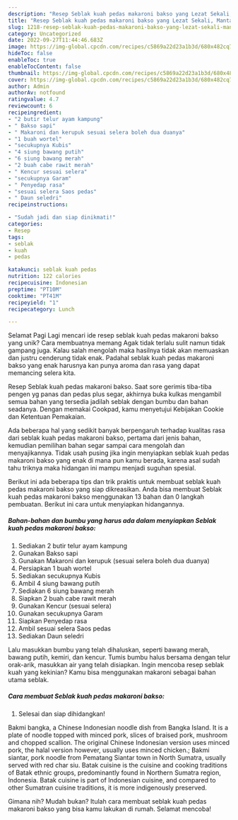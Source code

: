 ```yaml
---
description: "Resep Seblak kuah pedas makaroni bakso yang Lezat Sekali, Mantap"
title: "Resep Seblak kuah pedas makaroni bakso yang Lezat Sekali, Mantap"
slug: 1218-resep-seblak-kuah-pedas-makaroni-bakso-yang-lezat-sekali-mantap
category: Uncategorized
date: 2022-09-27T11:44:46.683Z
image: https://img-global.cpcdn.com/recipes/c5869a22d23a1b3d/680x482cq70/seblak-kuah-pedas-makaroni-bakso-foto-resep-utama.jpg
hideToc: false
enableToc: true
enableTocContent: false
thumbnail: https://img-global.cpcdn.com/recipes/c5869a22d23a1b3d/680x482cq70/seblak-kuah-pedas-makaroni-bakso-foto-resep-utama.jpg
cover: https://img-global.cpcdn.com/recipes/c5869a22d23a1b3d/680x482cq70/seblak-kuah-pedas-makaroni-bakso-foto-resep-utama.jpg
author: Admin
authorAv: notfound
ratingvalue: 4.7
reviewcount: 6
recipeingredient:
- "2 butir telur ayam kampung"
- " Bakso sapi"
- " Makaroni dan kerupuk sesuai selera boleh dua duanya"
- "1 buah wortel"
- "secukupnya Kubis"
- "4 siung bawang putih"
- "6 siung bawang merah"
- "2 buah cabe rawit merah"
- " Kencur sesuai selera"
- "secukupnya Garam"
- " Penyedap rasa"
- "sesuai selera Saos pedas"
- " Daun seledri"
recipeinstructions:

- "Sudah jadi dan siap dinikmati!"
categories:
- Resep
tags:
- seblak
- kuah
- pedas

katakunci: seblak kuah pedas 
nutrition: 122 calories
recipecuisine: Indonesian
preptime: "PT10M"
cooktime: "PT41M"
recipeyield: "1"
recipecategory: Lunch

---
```



Selamat Pagi Lagi mencari ide resep seblak kuah pedas makaroni bakso yang unik? Cara membuatnya memang Agak tidak terlalu sulit namun tidak gampang juga. Kalau salah mengolah maka hasilnya tidak akan memuaskan dan justru cenderung tidak enak. Padahal seblak kuah pedas makaroni bakso yang enak harusnya kan punya aroma dan rasa yang dapat memancing selera kita.


Resep Seblak kuah pedas makaroni bakso. Saat sore gerimis tiba-tiba pengen yg panas dan pedas plus segar, akhirnya buka kulkas mengambil semua bahan yang tersedia jadilah seblak dengan bumbu dan bahan seadanya. Dengan memakai Cookpad, kamu menyetujui Kebijakan Cookie dan Ketentuan Pemakaian.

Ada beberapa hal yang sedikit banyak berpengaruh terhadap kualitas rasa dari seblak kuah pedas makaroni bakso, pertama dari jenis bahan, kemudian pemilihan bahan segar sampai cara mengolah dan menyajikannya. Tidak usah pusing jika ingin menyiapkan seblak kuah pedas makaroni bakso yang enak di mana pun kamu berada, karena asal sudah tahu triknya maka hidangan ini mampu menjadi suguhan spesial.


Berikut ini ada beberapa tips dan trik praktis untuk membuat seblak kuah pedas makaroni bakso yang siap dikreasikan. Anda bisa membuat Seblak kuah pedas makaroni bakso menggunakan 13 bahan dan 0 langkah pembuatan. Berikut ini cara untuk menyiapkan hidangannya.

<!--inarticleads1-->

##### Bahan-bahan dan bumbu yang harus ada dalam menyiapkan Seblak kuah pedas makaroni bakso:

1. Sediakan 2 butir telur ayam kampung
1. Gunakan  Bakso sapi
1. Gunakan  Makaroni dan kerupuk (sesuai selera boleh dua duanya)
1. Persiapkan 1 buah wortel
1. Sediakan secukupnya Kubis
1. Ambil 4 siung bawang putih
1. Sediakan 6 siung bawang merah
1. Siapkan 2 buah cabe rawit merah
1. Gunakan  Kencur (sesuai selera)
1. Gunakan secukupnya Garam
1. Siapkan  Penyedap rasa
1. Ambil sesuai selera Saos pedas
1. Sediakan  Daun seledri


Lalu masukkan bumbu yang telah dihaluskan, seperti bawang merah, bawang putih, kemiri, dan kencur. Tumis bumbu halus bersama dengan telur orak-arik, masukkan air yang telah disiapkan. Ingin mencoba resep seblak kuah yang kekinian? Kamu bisa menggunakan makaroni sebagai bahan utama seblak. 

<!--inarticleads2-->

##### Cara membuat Seblak kuah pedas makaroni bakso:


1. Selesai dan siap dihidangkan!

Bakmi bangka, a Chinese Indonesian noodle dish from Bangka Island. It is a plate of noodle topped with minced pork, slices of braised pork, mushroom and chopped scallion. The original Chinese Indonesian version uses minced pork, the halal version however, usually uses minced chicken.; Bakmi siantar, pork noodle from Pematang Siantar town in North Sumatra, usually served with red char siu. Batak cuisine is the cuisine and cooking traditions of Batak ethnic groups, predominantly found in Northern Sumatra region, Indonesia. Batak cuisine is part of Indonesian cuisine, and compared to other Sumatran cuisine traditions, it is more indigenously preserved. 

Gimana nih? Mudah bukan? Itulah cara membuat seblak kuah pedas makaroni bakso yang bisa kamu lakukan di rumah. Selamat mencoba!
